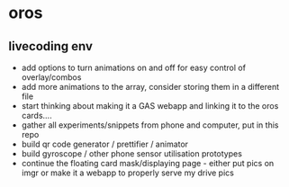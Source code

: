 # oros

## livecoding env
  - add options to turn animations on and off for easy control of overlay/combos 
  - add more animations to the array, consider storing them in a different file
  - start thinking about making it a GAS webapp and linking it to the oros cards....  
- gather all experiments/snippets from phone and computer, put in this repo
- build qr code generator / prettifier / animator
- build gyroscope / other phone sensor utilisation prototypes
- continue the floating card mask/displaying page - either put pics on imgr or make it a webapp to properly serve my drive pics
